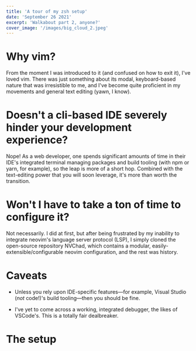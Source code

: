```yaml
---
title: 'A tour of my zsh setup'
date: 'September 26 2021'
excerpt: 'Walkabout part 2, anyone?'
cover_image: '/images/big_cloud_2.jpeg'
---
```


# Why vim? 

From the moment I was introduced to it (and confused on how to exit it), I've loved vim. There was just something about its modal, keyboard-based nature that was irresistible to me, and I've become quite proficient in my movements and general text editing (yawn, I know).

# Doesn't a cli-based IDE severely hinder your development experience?

Nope!  As a web developer, one spends significant amounts of time in their IDE's integrated terminal managing packages and build tooling (with npm or yarn, for example), so the leap is more of a short hop. Combined with the text-editing power that you will soon leverage, it's more than worth the transition.

# Won't I have to take a ton of time to configure it?

Not necessarily. I did at first, but after being frustrated by my inability to integrate neovim's language server protocol (LSP), I simply cloned the open-source repository NVChad, which contains a modular, easily-extensible/configurable neovim configuration, and the rest was history. 

# Caveats

- Unless you rely upon IDE-specific features—for example, Visual Studio (*not* code!)'s build tooling—then you should be fine.

- I've yet to come across a working, integrated debugger, the likes of VSCode's. This is a totally fair dealbreaker.


# The setup


